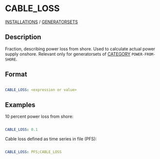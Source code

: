 # CABLE_LOSS

[INSTALLATIONS](/about/references/INSTALLATIONS.md) /
[GENERATORSETS](/about/references/GENERATORSETS.md)

## Description

Fraction, describing power loss from shore. Used to calculate actual power supply onshore. Relevant only for generatorsets of [CATEGORY](/about/references/CATEGORY.md) `POWER-FROM-SHORE`.

## Format

~~~~~~~~yaml

CABLE_LOSS: <expression or value>
~~~~~~~~

## Examples
10 percent power loss from shore:
~~~~~~~~yaml

CABLE_LOSS: 0.1
~~~~~~~~

Cable loss defined as time series in file (PFS):
~~~~~~~~yaml

CABLE_LOSS: PFS;CABLE_LOSS
~~~~~~~~